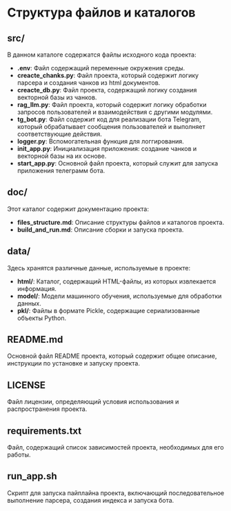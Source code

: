 # Структура файлов и каталогов

## src/
В данном каталоге содержатся файлы исходного кода проекта:

- **.env**: Файл содержащий переменные окружения среды.
- **creacte_chanks.py**: Файл проекта, который содержит логику парсера и создания чанков из html документов.
- **creacte_db.py**: Файл проекта, содержащий логику создания векторной базы из чанков.
- **rag_llm.py**: Файл проекта, который содержит логику обработки запросов пользователей и взаимодействия с другими модулями.
- **tg_bot.py**: Файл содержит код для реализации бота Telegram, который обрабатывает сообщения пользователей и выполняет соответствующие действия.
- **logger.py**: Вспомогательная функция для логгирования.
- **init_app.py**: Инициализация приложения: создание чанков и векторной базы на их основе.
- **start_app.py**: Основной файл проекта, который служит для запуска приложения телеграмм бота.

## doc/
Этот каталог содержит документацию проекта:

- **files_structure.md**: Описание структуры файлов и каталогов проекта.
- **build_and_run.md**: Описание сборки и запуска проекта.

## data/
Здесь хранятся различные данные, используемые в проекте:

- **html/**: Каталог, содержащий HTML-файлы, из которых извлекается информация.
- **model/**: Модели машинного обучения, используемые для обработки данных.
- **pkl/**: Файлы в формате Pickle, содержащие сериализованные объекты Python.

## README.md
Основной файл README проекта, который содержит общее описание, инструкции по установке и запуску проекта.

## LICENSE
Файл лицензии, определяющий условия использования и распространения проекта.

## requirements.txt
Файл, содержащий список зависимостей проекта, необходимых для его работы.

## run_app.sh
Скрипт для запуска пайплайна проекта, включающий последовательное выполнение парсера, создания индекса и запуска бота.
